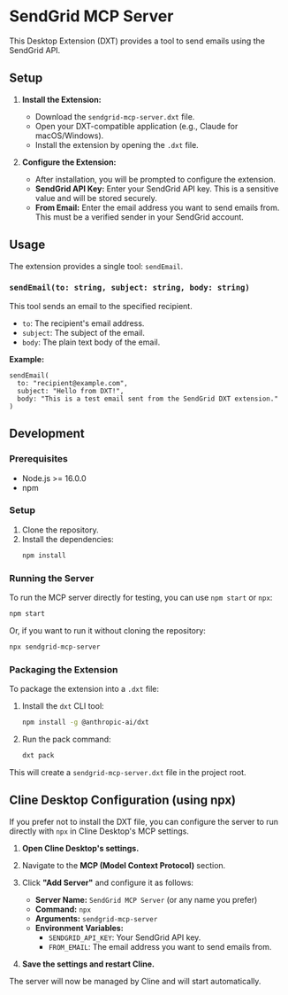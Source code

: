 # SendGrid MCP Server

This Desktop Extension (DXT) provides a tool to send emails using the SendGrid API.

## Setup

1.  **Install the Extension:**
    *   Download the `sendgrid-mcp-server.dxt` file.
    *   Open your DXT-compatible application (e.g., Claude for macOS/Windows).
    *   Install the extension by opening the `.dxt` file.

2.  **Configure the Extension:**
    *   After installation, you will be prompted to configure the extension.
    *   **SendGrid API Key:** Enter your SendGrid API key. This is a sensitive value and will be stored securely.
    *   **From Email:** Enter the email address you want to send emails from. This must be a verified sender in your SendGrid account.

## Usage

The extension provides a single tool: `sendEmail`.

### `sendEmail(to: string, subject: string, body: string)`

This tool sends an email to the specified recipient.

*   `to`: The recipient's email address.
*   `subject`: The subject of the email.
*   `body`: The plain text body of the email.

**Example:**

```
sendEmail(
  to: "recipient@example.com",
  subject: "Hello from DXT!",
  body: "This is a test email sent from the SendGrid DXT extension."
)
```

## Development

### Prerequisites

*   Node.js >= 16.0.0
*   npm

### Setup

1.  Clone the repository.
2.  Install the dependencies:
    ```bash
    npm install
    ```

### Running the Server

To run the MCP server directly for testing, you can use `npm start` or `npx`:

```bash
npm start
```

Or, if you want to run it without cloning the repository:

```bash
npx sendgrid-mcp-server
```

### Packaging the Extension

To package the extension into a `.dxt` file:

1.  Install the `dxt` CLI tool:
    ```bash
    npm install -g @anthropic-ai/dxt
    ```
2.  Run the pack command:
    ```bash
    dxt pack
    ```

This will create a `sendgrid-mcp-server.dxt` file in the project root.

## Cline Desktop Configuration (using npx)

If you prefer not to install the DXT file, you can configure the server to run directly with `npx` in Cline Desktop's MCP settings.

1.  **Open Cline Desktop's settings.**
2.  Navigate to the **MCP (Model Context Protocol)** section.
3.  Click **"Add Server"** and configure it as follows:

    *   **Server Name:** `SendGrid MCP Server` (or any name you prefer)
    *   **Command:** `npx`
    *   **Arguments:** `sendgrid-mcp-server`
    *   **Environment Variables:**
        *   `SENDGRID_API_KEY`: Your SendGrid API key.
        *   `FROM_EMAIL`: The email address you want to send emails from.

4.  **Save the settings and restart Cline.**

The server will now be managed by Cline and will start automatically.
